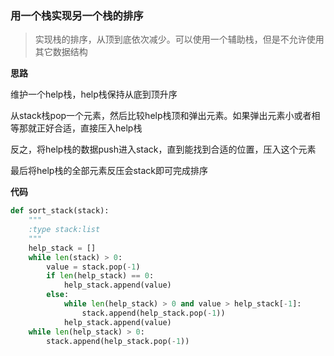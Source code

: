 ### 用一个栈实现另一个栈的排序

> 实现栈的排序，从顶到底依次减少。可以使用一个辅助栈，但是不允许使用其它数据结构

**思路**

维护一个help栈，help栈保持从底到顶升序

从stack栈pop一个元素，然后比较help栈顶和弹出元素。如果弹出元素小或者相等那就正好合适，直接压入help栈

反之，将help栈的数据push进入stack，直到能找到合适的位置，压入这个元素

最后将help栈的全部元素反压会stack即可完成排序

**代码**

```python
def sort_stack(stack):
    """
    :type stack:list
    """
    help_stack = []
    while len(stack) > 0:
        value = stack.pop(-1)
        if len(help_stack) == 0:
            help_stack.append(value)
        else:
            while len(help_stack) > 0 and value > help_stack[-1]:
                stack.append(help_stack.pop(-1))
            help_stack.append(value)
    while len(help_stack) > 0:
        stack.append(help_stack.pop(-1))
```



